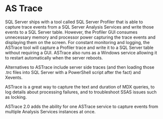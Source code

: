 # AS Trace
SQL Server ships with a tool called SQL Server Profiler that is able to capture trace events from a SQL Server Analysis Services and write those events to a SQL Server table. However, the Profiler GUI consumes unnecessary memory and processor power capturing the trace events and displaying them on the screen. For constant monitoring and logging, the ASTrace tool will capture a Profiler trace and write it to a SQL Server table without requiring a GUI. ASTrace also runs as a Windows service allowing it to restart automatically when the server reboots.

Alternatives to ASTrace include server side traces (and then loading those .trc files into SQL Server with a PowerShell script after the fact) and Xevents. 

ASTrace is a great way to capture the text and duration of MDX queries, to log details about processing failures, and to troubleshoot SSAS issues such as locking.

ASTrace 2.0 adds the ability for one ASTrace service to capture events from multiple Analysis Services instances at once.
